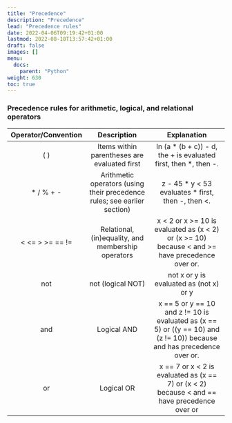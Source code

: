 ```yaml
---
title: "Precedence"
description: "Precedence"
lead: "Precedence rules"
date: 2022-04-06T09:19:42+01:00
lastmod: 2022-08-18T13:57:42+01:00
draft: false
images: []
menu:
  docs:
    parent: "Python"
weight: 630
toc: true
---  
```


### Precedence rules for arithmetic, logical, and relational operators

| Operator/Convention  |  Description  |  Explanation  |
|:---:|:---:|:---:|
|  ( )  |  Items within parentheses are evaluated first  | In  (a * (b + c)) - d, the + is evaluated first, then *, then -.   |
|  * / % + - |  Arithmetic operators (using their precedence rules; see earlier section)  | z - 45 * y < 53 evaluates *  first, then -, then <.   |
|  <   <=   >   >=   ==   != |  Relational, (in)equality, and membership operators |  x < 2 or x >= 10 is evaluated as (x < 2) or (x >= 10) because < and >= have precedence over or.  |
|  not  |  not (logical NOT) |  not x or y is evaluated as (not x) or y |
|  and  | Logical AND  |  x == 5 or y == 10 and z != 10 is evaluated as (x == 5) or ((y == 10) and (z != 10)) because and has precedence over or.  |
|  or  |  Logical OR |    x == 7 or x < 2 is evaluated as (x == 7) or (x < 2) because < and == have precedence over or |
